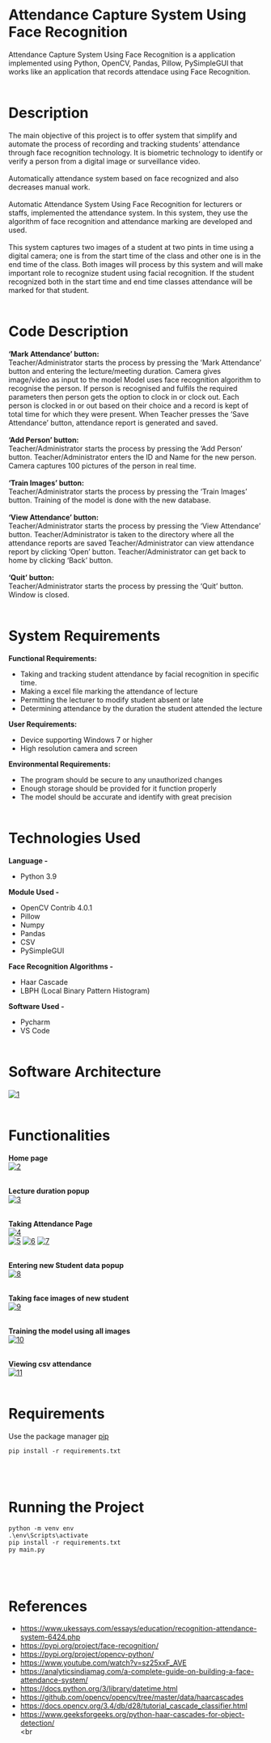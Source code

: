 # **Attendance Capture System Using Face Recognition**
Attendance Capture System Using Face Recognition is a application implemented using Python, OpenCV, Pandas, Pillow, PySimpleGUI that works like an application that records attendace using Face Recognition.
<br><br>

# Description
The main objective of this project is to offer system that simplify and automate the process of recording and tracking students’ attendance through face recognition technology. It is biometric technology to identify or verify a person from a digital image or surveillance video.<br><br>
Automatically attendance system based on face recognized and also decreases manual work.<br><br>
Automatic Attendance System Using Face Recognition for lecturers or staffs, implemented the attendance system. In this system, they use the algorithm of face recognition and attendance marking are developed and used. <br><br>
This system captures two images of a student at two pints in time using a digital camera; one is from the start time of the class and other one is in the end time of the class. Both images will process by this system and will make important role to recognize student using facial recognition. If the student recognized both in the start time and end time classes attendance will be marked for that student.
<br><br>

# Code Description
**‘Mark Attendance’ button:**<br>
Teacher/Administrator starts the process by pressing the ‘Mark Attendance’ button and entering the lecture/meeting duration.
Camera gives image/video as input to the model
Model uses face recognition algorithm to recognise the person.
If person is recognised and fulfils the required parameters then person gets the option to clock in or clock out.
Each person is clocked in or out based on their choice and a record is kept of total time for which they were present.
When Teacher presses the ‘Save Attendance’ button, attendance report is generated and saved.<br><br>
**‘Add Person’ button:**<br>
Teacher/Administrator starts the process by pressing the ‘Add Person’ button.
Teacher/Administrator enters the ID and Name for the new person.
Camera captures 100 pictures of the person in real time.<br><br>
**‘Train Images’ button:**<br>
Teacher/Administrator starts the process by pressing the ‘Train Images’ button.
Training of the model is done with the new database.<br><br>
**‘View Attendance’ button:**<br>
Teacher/Administrator starts the process by pressing the ‘View Attendance’ button.
Teacher/Administrator is taken to the directory where all the attendance reports are saved
Teacher/Administrator can view attendance report by clicking ‘Open’ button.
Teacher/Administrator can get back to home by clicking ‘Back’ button.<br><br>
**‘Quit’ button:**<br>
Teacher/Administrator starts the process by pressing the ‘Quit’ button.
Window is closed.
<br><br>

# System Requirements
**Functional Requirements:**
* Taking and tracking student attendance by facial recognition in specific time.
* Making a excel file marking the attendance of lecture
* Permitting the lecturer to modify student absent or late
* Determining attendance by the duration the student attended the lecture

**User Requirements:**
* Device supporting Windows 7 or higher
* High resolution camera and screen

**Environmental Requirements:**
* The program should be secure to any unauthorized changes
* Enough storage should be provided for it function properly
* The model should be accurate and identify with great precision
<br><br>

# Technologies Used
**Language -**
* Python 3.9

**Module Used -**
* OpenCV Contrib 4.0.1
* Pillow
* Numpy
* Pandas
* CSV
* PySimpleGUI

**Face Recognition Algorithms -**
* Haar Cascade
* LBPH (Local Binary Pattern Histogram)

**Software Used -**
* Pycharm
* VS Code
<br><br>

# Software Architecture
<a href="https://ibb.co/jzRQQbw"><img src="https://i.ibb.co/VxmzzJC/1.png" alt="1" border="0"></a>
<br><br>

# Functionalities
**Home page**
<br><a href="https://imgbb.com/"><img src="https://i.ibb.co/LSGjmWh/2.png" alt="2" border="0"></a><br><br>

**Lecture duration popup**
<br><a href="https://imgbb.com/"><img src="https://i.ibb.co/RSg8Gjy/3.png" alt="3" border="0"></a><br><br>

**Taking Attendance Page**
<br><a href="https://ibb.co/cFb7fFc"><img src="https://i.ibb.co/0MBd4Mj/4.jpg" alt="4" border="0"></a><br>
<a href="https://imgbb.com/"><img src="https://i.ibb.co/XbXG1ns/5.png" alt="5" border="0"></a>
<a href="https://imgbb.com/"><img src="https://i.ibb.co/XCS3XN6/6.png" alt="6" border="0"></a>
<a href="https://imgbb.com/"><img src="https://i.ibb.co/LrVvrbv/7.png" alt="7" border="0"></a><br><br>

**Entering new Student data popup**
<br><a href="https://imgbb.com/"><img src="https://i.ibb.co/ZY7dxyp/8.png" alt="8" border="0"></a><br><br>

**Taking face images of new student**
<br><a href="https://imgbb.com/"><img src="https://i.ibb.co/xmMjr8G/9.png" alt="9" border="0"></a><br><br>

**Training the model using all images**
<br><a href="https://imgbb.com/"><img src="https://i.ibb.co/2jGQ0rZ/10.png" alt="10" border="0"></a><br><br>

**Viewing csv attendance**
<br><a href="https://imgbb.com/"><img src="https://i.ibb.co/qrLnZzc/11.png" alt="11" border="0"></a>
<br><br>

# Requirements
Use the package manager [pip](https://pip.pypa.io/en/stable/)

    pip install -r requirements.txt
<br><br>

# Running the Project
    python -m venv env
    .\env\Scripts\activate
    pip install -r requirements.txt
    py main.py
<br><br>

# References
* https://www.ukessays.com/essays/education/recognition-attendance-system-6424.php
* https://pypi.org/project/face-recognition/
* https://pypi.org/project/opencv-python/
* https://www.youtube.com/watch?v=sz25xxF_AVE
* https://analyticsindiamag.com/a-complete-guide-on-building-a-face-attendance-system/
* https://docs.python.org/3/library/datetime.html
* https://github.com/opencv/opencv/tree/master/data/haarcascades
* https://docs.opencv.org/3.4/db/d28/tutorial_cascade_classifier.html
* https://www.geeksforgeeks.org/python-haar-cascades-for-object-detection/
<br><br
